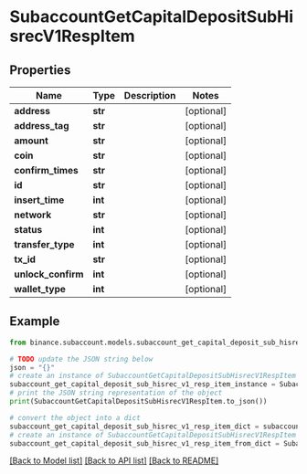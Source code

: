 # SubaccountGetCapitalDepositSubHisrecV1RespItem


## Properties

Name | Type | Description | Notes
------------ | ------------- | ------------- | -------------
**address** | **str** |  | [optional] 
**address_tag** | **str** |  | [optional] 
**amount** | **str** |  | [optional] 
**coin** | **str** |  | [optional] 
**confirm_times** | **str** |  | [optional] 
**id** | **str** |  | [optional] 
**insert_time** | **int** |  | [optional] 
**network** | **str** |  | [optional] 
**status** | **int** |  | [optional] 
**transfer_type** | **int** |  | [optional] 
**tx_id** | **str** |  | [optional] 
**unlock_confirm** | **int** |  | [optional] 
**wallet_type** | **int** |  | [optional] 

## Example

```python
from binance.subaccount.models.subaccount_get_capital_deposit_sub_hisrec_v1_resp_item import SubaccountGetCapitalDepositSubHisrecV1RespItem

# TODO update the JSON string below
json = "{}"
# create an instance of SubaccountGetCapitalDepositSubHisrecV1RespItem from a JSON string
subaccount_get_capital_deposit_sub_hisrec_v1_resp_item_instance = SubaccountGetCapitalDepositSubHisrecV1RespItem.from_json(json)
# print the JSON string representation of the object
print(SubaccountGetCapitalDepositSubHisrecV1RespItem.to_json())

# convert the object into a dict
subaccount_get_capital_deposit_sub_hisrec_v1_resp_item_dict = subaccount_get_capital_deposit_sub_hisrec_v1_resp_item_instance.to_dict()
# create an instance of SubaccountGetCapitalDepositSubHisrecV1RespItem from a dict
subaccount_get_capital_deposit_sub_hisrec_v1_resp_item_from_dict = SubaccountGetCapitalDepositSubHisrecV1RespItem.from_dict(subaccount_get_capital_deposit_sub_hisrec_v1_resp_item_dict)
```
[[Back to Model list]](../README.md#documentation-for-models) [[Back to API list]](../README.md#documentation-for-api-endpoints) [[Back to README]](../README.md)


